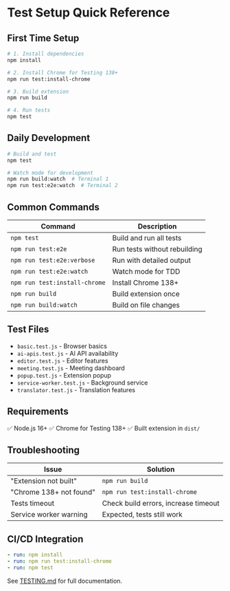 # Test Setup Quick Reference

## First Time Setup

```bash
# 1. Install dependencies
npm install

# 2. Install Chrome for Testing 138+
npm run test:install-chrome

# 3. Build extension
npm run build

# 4. Run tests
npm test
```

## Daily Development

```bash
# Build and test
npm test

# Watch mode for development
npm run build:watch  # Terminal 1
npm run test:e2e:watch  # Terminal 2
```

## Common Commands

| Command | Description |
|---------|-------------|
| `npm test` | Build and run all tests |
| `npm run test:e2e` | Run tests without rebuilding |
| `npm run test:e2e:verbose` | Run with detailed output |
| `npm run test:e2e:watch` | Watch mode for TDD |
| `npm run test:install-chrome` | Install Chrome 138+ |
| `npm run build` | Build extension once |
| `npm run build:watch` | Build on file changes |

## Test Files

- `basic.test.js` - Browser basics
- `ai-apis.test.js` - AI API availability
- `editor.test.js` - Editor features
- `meeting.test.js` - Meeting dashboard
- `popup.test.js` - Extension popup
- `service-worker.test.js` - Background service
- `translator.test.js` - Translation features

## Requirements

✅ Node.js 16+
✅ Chrome for Testing 138+
✅ Built extension in `dist/`

## Troubleshooting

| Issue | Solution |
|-------|----------|
| "Extension not built" | `npm run build` |
| "Chrome 138+ not found" | `npm run test:install-chrome` |
| Tests timeout | Check build errors, increase timeout |
| Service worker warning | Expected, tests still work |

## CI/CD Integration

```yaml
- run: npm install
- run: npm run test:install-chrome
- run: npm test
```

See [TESTING.md](../../TESTING.md) for full documentation.
